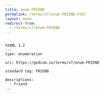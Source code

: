 ```yaml
---
title: enum-FRIEND
permalink: /terms/v7/enum-FRIEND.html
layout: none
redirect-from:
  - /terms/v7/enum-FRIEND
...
```


```

%YAML 1.2
---
type: enumeration

uri: https://gedcom.io/terms/v7/enum-FRIEND

standard tag: FRIEND

descriptions:
  - Friend
...

```
